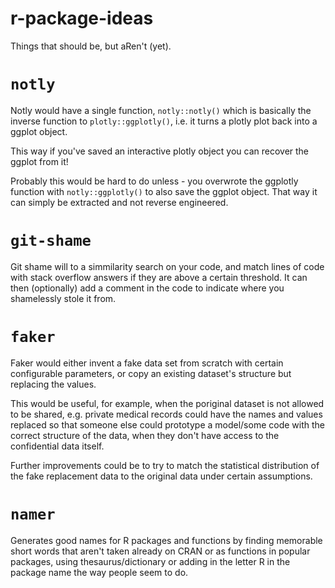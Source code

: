 # r-package-ideas
Things that should be, but aRen't (yet).

# `notly`

Notly would have a single function, `notly::notly()` which is basically the inverse function to `plotly::ggplotly()`, i.e. it turns a plotly plot back into a ggplot object.

This way if you've saved an interactive plotly object you can recover the ggplot from it!

Probably this would be hard to do unless - you overwrote the ggplotly function with `notly::ggplotly()` to also save the ggplot object. That way it can simply be extracted and not reverse engineered.

# `git-shame`

Git shame will to a simmilarity search on your code, and match lines of code with stack overflow answers if they are above a certain threshold. It can then (optionally) add a comment in the code to indicate where you shamelessly stole it from.

# `faker`

Faker would either invent a fake data set from scratch with certain configurable parameters, or copy an existing dataset's structure but replacing the values.

This would be useful, for example, when the poriginal dataset is not allowed to be shared, e.g. private medical records could have the names and values replaced so that someone else could prototype a model/some code with the correct structure of the data, when they don't have access to the confidential data itself.

Further improvements could be to try to match the statistical distribution of the fake replacement data to the original data under certain assumptions.

# `namer`

Generates good names for R packages and functions by finding memorable short words that aren't taken already on CRAN or as functions in popular packages, using thesaurus/dictionary or adding in the letter R in the package name the way people seem to do.
